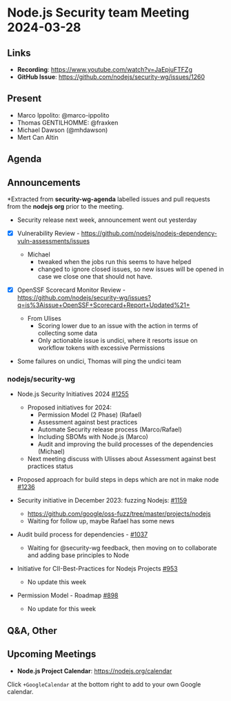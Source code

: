 # Node.js  Security team Meeting 2024-03-28

## Links

* **Recording**:  <https://www.youtube.com/watch?v=JaEpjuFTFZg>
* **GitHub Issue**: <https://github.com/nodejs/security-wg/issues/1260>

## Present

* Marco Ippolito: @marco-ippolito
* Thomas GENTILHOMME: @fraxken
* Michael Dawson (@mhdawson)
* Mert Can Altin

## Agenda

## Announcements

*Extracted from **security-wg-agenda** labelled issues and pull requests from the **nodejs org** prior to the meeting.

* Security release next week, announcement went out yesterday

* [X] Vulnerability Review - <https://github.com/nodejs/nodejs-dependency-vuln-assessments/issues>
  * Michael
    * tweaked when the jobs run this seems to have helped
    * changed to ignore closed issues, so new issues will be opened in case we close one that
       should not have.

* [X] OpenSSF Scorecard Monitor Review - <https://github.com/nodejs/security-wg/issues?q=is%3Aissue+OpenSSF+Scorecard+Report+Updated%21+>
  * From Ulises
    * Scoring lower due to an issue with the action in terms of collecting some data
    * Only actionable issue is undici, where it resorts issue on workflow tokens with excessive
      Permissions

* Some failures on undici, Thomas will ping the undici team

### nodejs/security-wg

* Node.js Security Initiatives 2024 [#1255](https://github.com/nodejs/security-wg/issues/1255)
  * Proposed initiatives for 2024:
    * Permission Model (2 Phase)  (Rafael)
    * Assessment against best practices
    * Automate Security release process (Marco/Rafael)
    * Including SBOMs with Node.js (Marco)
    * Audit and improving the build processes of the dependencies (Michael)
  * Next meeting discuss with Ulisses about Assessment against best practices status

* Proposed approach for build steps in deps which are not in make node  [#1236](https://github.com/nodejs/security-wg/issues/1236)

* Security initiative in December 2023: fuzzing Nodejs: [#1159](https://github.com/nodejs/security-wg/issues/1159)
  * <https://github.com/google/oss-fuzz/tree/master/projects/nodejs>
  * Waiting for follow up, maybe Rafael has some news

* Audit build process for dependencies - [#1037](https://github.com/nodejs/security-wg/issues/1037)
  * Waiting for @security-wg feedback, then moving on to collaborate and adding base principles to Node

* Initiative for CII-Best-Practices for Nodejs Projects  [#953](https://github.com/nodejs/security-wg/issues/953)
  * No update this week

* Permission Model - Roadmap  [#898](https://github.com/nodejs/security-wg/issues/898)
  * No update for this week

## Q&A, Other

## Upcoming Meetings

* **Node.js Project Calendar**: <https://nodejs.org/calendar>

Click `+GoogleCalendar` at the bottom right to add to your own Google calendar.
